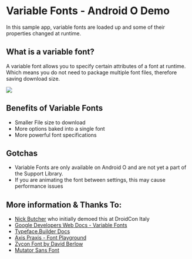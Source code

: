# Variable Fonts - Android O Demo

In this sample app, variable fonts are loaded up and some of their properties changed at runtime.

## What is a variable font?
A variable font allows you to specify certain attributes of a font at runtime. Which means you do not need to package multiple font 
files, therefore saving download size. 

![](art/variable_fonts_3.gif)

## Benefits of Variable Fonts

- Smaller File size to download
- More options baked into a single font
- More powerful font specifications

## Gotchas

- Variable Fonts are only available on Android O and are not yet a part of the Support Library. 
- If you are animating the font between settings, this may cause performance issues

## More information & Thanks To:

- [Nick Butcher](https://twitter.com/crafty) who initially demoed this at DroidCon Italy
- [Google Developers Web Docs - Variable Fonts](https://developers.google.com/web/fundamentals/design-and-ux/typography/variable-fonts/)
- [Typeface.Builder Docs](https://developer.android.com/reference/android/graphics/Typeface.Builder)
- [Axis Praxis - Font Playground](https://www.axis-praxis.org)
- [Zycon Font by David Berlow](https://www.axis-praxis.org/specimens/zycon)
- [Mutator Sans Font](https://github.com/LettError/mutatorSans)